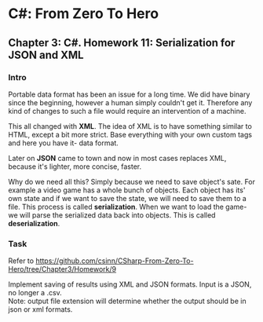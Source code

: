 
# C#: From Zero To Hero
## Chapter 3: C#. Homework 11: Serialization for JSON and XML
### Intro
Portable data format has been an issue for a long time. We did have binary since the beginning, however
a human simply couldn't get it. Therefore any kind of changes to such a file would require an intervention of a machine.

This all changed with **XML**. The idea of XML is to have something similar to HTML, except a bit more strict.
Base everything with your own custom tags and here you have it- data format.

Later on **JSON** came to town and now in most cases replaces XML, because it's lighter, more concise, faster.

Why do we need all this? Simply because we need to save object's sate. For example a video game has a whole bunch of objects.
Each object has its' own state and if we want to save the state, we will need to save them to a file.
This process is called **serialization**. When we want to load the game- we will parse the serialized data back into objects.
This is called **deserialization**.

### Task
Refer to https://github.com/csinn/CSharp-From-Zero-To-Hero/tree/Chapter3/Homework/9

Implement saving of results using XML and JSON formats. Input is a JSON, no longer a .csv.  
Note: output file extension will determine whether the output should be in json or xml formats.
